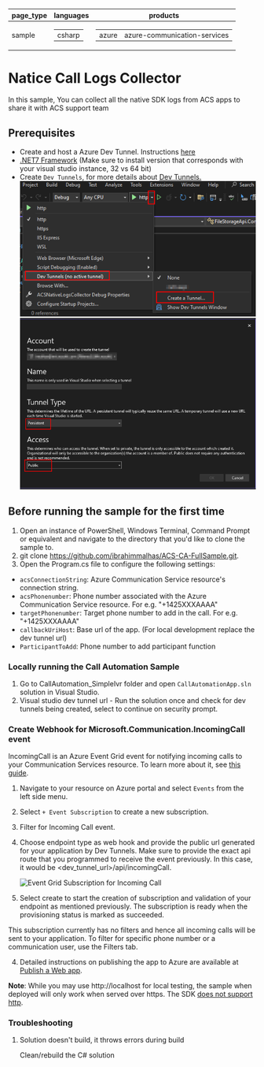 ﻿|page_type|languages|products
|---|---|---|
|sample|<table><tr><td>csharp</tr></td></table>|<table><tr><td>azure</td><td>azure-communication-services</td></tr></table>|

# Natice Call Logs Collector

In this sample, You can collect all the native SDK logs from ACS apps to share it with ACS support team




## Prerequisites


- Create and host a Azure Dev Tunnel. Instructions [here](https://learn.microsoft.com/en-us/azure/developer/dev-tunnels/get-started)
- [.NET7 Framework](https://dotnet.microsoft.com/en-us/download/dotnet/7.0) (Make sure to install version that corresponds with your visual studio instance, 32 vs 64 bit)
- Create `Dev Tunnels`, for more details about [Dev Tunnels.](https://learn.microsoft.com/en-us/aspnet/core/test/dev-tunnels?view=aspnetcore-7.0)  
	![ViewDevTunnels](devtunnel.png)
	![CreateDevTunnels](devtunnel_config.png)


## Before running the sample for the first time

1. Open an instance of PowerShell, Windows Terminal, Command Prompt or equivalent and navigate to the directory that you'd like to clone the sample to.
2. git clone https://github.com/ibrahimmalhas/ACS-CA-FullSample.git.
3. Open the Program.cs file to configure the following settings:
- `acsConnectionString`: Azure Communication Service resource's connection string.
- `acsPhonenumber`: Phone number associated with the Azure Communication Service resource. For e.g. "+1425XXXAAAA"
- `targetPhonenumber`: Target phone number to add in the call. For e.g. "+1425XXXAAAA"
- `callbackUriHost`: Base url of the app. (For local development replace the dev tunnel url)
- `ParticipantToAdd`: Phone number to add participant function


### Locally running the Call Automation Sample
1. Go to CallAutomation_SimpleIvr folder and open `CallAutomationApp.sln` solution in Visual Studio.
2. Visual studio dev tunnel url - Run the solution once and check for dev tunnels being created, select to continue on security prompt.
	
### Create Webhook for Microsoft.Communication.IncomingCall event
IncomingCall is an Azure Event Grid event for notifying incoming calls to your Communication Services resource. To learn more about it, see [this guide](https://learn.microsoft.com/en-us/azure/communication-services/concepts/call-automation/incoming-call-notification). 
1. Navigate to your resource on Azure portal and select `Events` from the left side menu.
1. Select `+ Event Subscription` to create a new subscription. 
1. Filter for Incoming Call event. 
1. Choose endpoint type as web hook and provide the public url generated for your application by Dev Tunnels. Make sure to provide the exact api route that you programmed to receive the event previously. In this case, it would be <dev_tunnel_url>/api/incomingCall.  

	![Event Grid Subscription for Incoming Call](./data/EventgridSubscription-IncomingCall.png)

1. Select create to start the creation of subscription and validation of your endpoint as mentioned previously. The subscription is ready when the provisioning status is marked as succeeded.


This subscription currently has no filters and hence all incoming calls will be sent to your application. To filter for specific phone number or a communication user, use the Filters tab.



4. Detailed instructions on publishing the app to Azure are available at [Publish a Web app](https://docs.microsoft.com/visualstudio/deployment/quickstart-deploy-to-azure?view=vs-2019).

**Note**: While you may use http://localhost for local testing, the sample when deployed will only work when served over https. The SDK [does not support http](https://docs.microsoft.com/azure/communication-services/concepts/voice-video-calling/calling-sdk-features#user-webrtc-over-https).

### Troubleshooting

1. Solution doesn't build, it throws errors during build

	Clean/rebuild the C# solution

